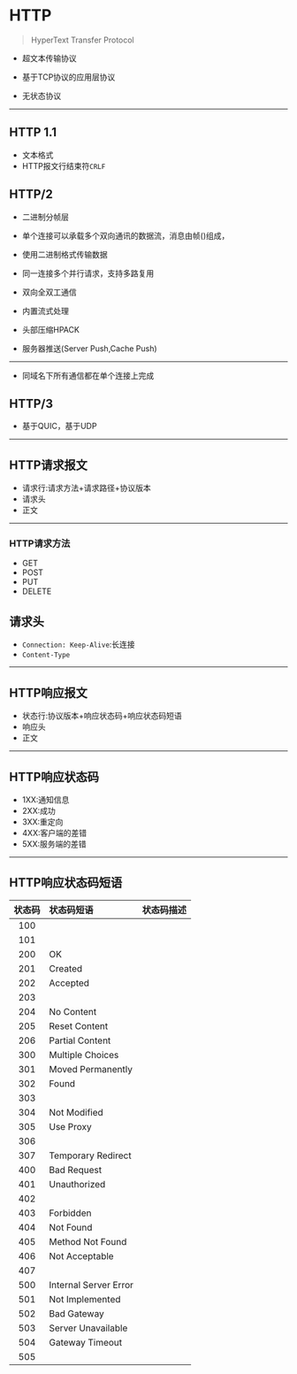 # HTTP
>HyperText Transfer Protocol

- 超文本传输协议
- 基于TCP协议的应用层协议

- 无状态协议







---
## HTTP 1.1
- 文本格式
- HTTP报文行结束符`CRLF`

## HTTP/2
- 二进制分帧层

- 单个连接可以承载多个双向通讯的数据流，消息由帧()组成，
- 使用二进制格式传输数据
- 同一连接多个并行请求，支持多路复用
- 双向全双工通信
- 内置流式处理

- 头部压缩HPACK
- 服务器推送(Server Push,Cache Push)

---
- 同域名下所有通信都在单个连接上完成

## HTTP/3

- 基于QUIC，基于UDP
---

## HTTP请求报文

- 请求行:请求方法+请求路径+协议版本
- 请求头
- 正文


---
### HTTP请求方法
- GET
- POST
- PUT
- DELETE

## 请求头
- `Connection: Keep-Alive`:长连接
- `Content-Type`

---
## HTTP响应报文

- 状态行:协议版本+响应状态码+响应状态码短语
- 响应头
- 正文

---
## HTTP响应状态码
- 1XX:通知信息
- 2XX:成功
- 3XX:重定向
- 4XX:客户端的差错
- 5XX:服务端的差错

---
## HTTP响应状态码短语
| 状态码 | 状态码短语 | 状态码描述 |
| :-: | :- | :- |
| 100 |  |  |
| 101 |  |  |
| 200 | OK |  |
| 201 | Created |  |
| 202 | Accepted |  |
| 203 |  |  |
| 204 | No Content |  |
| 205 | Reset Content |  |
| 206 | Partial Content |  |
| 300 | Multiple Choices |  |
| 301 | Moved Permanently |  |
| 302 | Found |  |
| 303 |  |  |
| 304 | Not Modified |  |
| 305 | Use Proxy |  |
| 306 |  |  |
| 307 | Temporary Redirect |  |
| 400 | Bad Request |  |
| 401 | Unauthorized |  |
| 402 |  |  |
| 403 | Forbidden |  |
| 404 | Not Found |  |
| 405 | Method Not Found |  |
| 406 | Not Acceptable |  |
| 407 |  |  |
| 500 | Internal Server Error |  |
| 501 | Not Implemented |  |
| 502 | Bad Gateway |  |
| 503 | Server Unavailable |  |
| 504 | Gateway Timeout |  |
| 505 |  |  |


